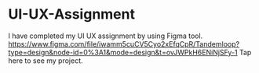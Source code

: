 # UI-UX-Assignment
I have completed my UI UX assignment by using Figma tool.
https://www.figma.com/file/iwamm5cuCV5Cyo2xEfqCpR/Tandemloop?type=design&node-id=0%3A1&mode=design&t=ovJWPkH6ENiNjSFy-1 Tap here to see my project.
